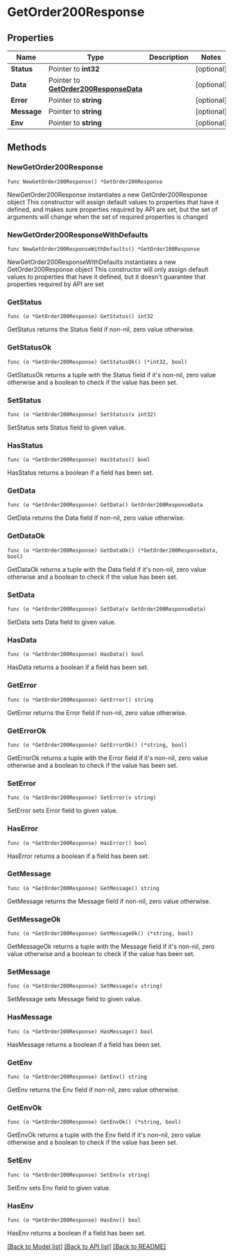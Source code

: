 # GetOrder200Response

## Properties

Name | Type | Description | Notes
------------ | ------------- | ------------- | -------------
**Status** | Pointer to **int32** |  | [optional] 
**Data** | Pointer to [**GetOrder200ResponseData**](GetOrder200ResponseData.md) |  | [optional] 
**Error** | Pointer to **string** |  | [optional] 
**Message** | Pointer to **string** |  | [optional] 
**Env** | Pointer to **string** |  | [optional] 

## Methods

### NewGetOrder200Response

`func NewGetOrder200Response() *GetOrder200Response`

NewGetOrder200Response instantiates a new GetOrder200Response object
This constructor will assign default values to properties that have it defined,
and makes sure properties required by API are set, but the set of arguments
will change when the set of required properties is changed

### NewGetOrder200ResponseWithDefaults

`func NewGetOrder200ResponseWithDefaults() *GetOrder200Response`

NewGetOrder200ResponseWithDefaults instantiates a new GetOrder200Response object
This constructor will only assign default values to properties that have it defined,
but it doesn't guarantee that properties required by API are set

### GetStatus

`func (o *GetOrder200Response) GetStatus() int32`

GetStatus returns the Status field if non-nil, zero value otherwise.

### GetStatusOk

`func (o *GetOrder200Response) GetStatusOk() (*int32, bool)`

GetStatusOk returns a tuple with the Status field if it's non-nil, zero value otherwise
and a boolean to check if the value has been set.

### SetStatus

`func (o *GetOrder200Response) SetStatus(v int32)`

SetStatus sets Status field to given value.

### HasStatus

`func (o *GetOrder200Response) HasStatus() bool`

HasStatus returns a boolean if a field has been set.

### GetData

`func (o *GetOrder200Response) GetData() GetOrder200ResponseData`

GetData returns the Data field if non-nil, zero value otherwise.

### GetDataOk

`func (o *GetOrder200Response) GetDataOk() (*GetOrder200ResponseData, bool)`

GetDataOk returns a tuple with the Data field if it's non-nil, zero value otherwise
and a boolean to check if the value has been set.

### SetData

`func (o *GetOrder200Response) SetData(v GetOrder200ResponseData)`

SetData sets Data field to given value.

### HasData

`func (o *GetOrder200Response) HasData() bool`

HasData returns a boolean if a field has been set.

### GetError

`func (o *GetOrder200Response) GetError() string`

GetError returns the Error field if non-nil, zero value otherwise.

### GetErrorOk

`func (o *GetOrder200Response) GetErrorOk() (*string, bool)`

GetErrorOk returns a tuple with the Error field if it's non-nil, zero value otherwise
and a boolean to check if the value has been set.

### SetError

`func (o *GetOrder200Response) SetError(v string)`

SetError sets Error field to given value.

### HasError

`func (o *GetOrder200Response) HasError() bool`

HasError returns a boolean if a field has been set.

### GetMessage

`func (o *GetOrder200Response) GetMessage() string`

GetMessage returns the Message field if non-nil, zero value otherwise.

### GetMessageOk

`func (o *GetOrder200Response) GetMessageOk() (*string, bool)`

GetMessageOk returns a tuple with the Message field if it's non-nil, zero value otherwise
and a boolean to check if the value has been set.

### SetMessage

`func (o *GetOrder200Response) SetMessage(v string)`

SetMessage sets Message field to given value.

### HasMessage

`func (o *GetOrder200Response) HasMessage() bool`

HasMessage returns a boolean if a field has been set.

### GetEnv

`func (o *GetOrder200Response) GetEnv() string`

GetEnv returns the Env field if non-nil, zero value otherwise.

### GetEnvOk

`func (o *GetOrder200Response) GetEnvOk() (*string, bool)`

GetEnvOk returns a tuple with the Env field if it's non-nil, zero value otherwise
and a boolean to check if the value has been set.

### SetEnv

`func (o *GetOrder200Response) SetEnv(v string)`

SetEnv sets Env field to given value.

### HasEnv

`func (o *GetOrder200Response) HasEnv() bool`

HasEnv returns a boolean if a field has been set.


[[Back to Model list]](../README.md#documentation-for-models) [[Back to API list]](../README.md#documentation-for-api-endpoints) [[Back to README]](../README.md)


